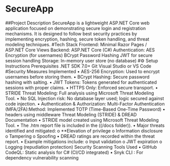 # SecureApp

##Project Description
SecureApp is a lightweight ASP.NET Core web application focused on demonstrating secure login and registration mechanisms. It is designed to follow best security practices by implementing encryption, hashing, secure token handling, and threat modeling techniques.
#Tech Stack
Frontend: Minimal Razor Pages / ASP.NET Core Views
Backend: ASP.NET Core (C#)
Authentication:
AES Encryption (for usernames)
BCrypt Password Hashing
JWT for secure session handling
Storage: In-memory user store (no database)
#⚙️ Setup Instructions
Prerequisites
.NET SDK 7.0+
Git
Visual Studio or VS Code
#Security Measures Implemented
• AES-256 Encryption: Used to encrypt usernames before storing them. • BCrypt Hashing: Secure password hashing with salting. • JWT Tokens: Tokens generated for authenticated sessions with proper claims. • HTTPS Only: Enforced secure transport. • STRIDE Threat Modeling: Full analysis using Microsoft Threat Modeling Tool. • No SQL Injection risk: No database layer used; logic secured against code injection. • Authentication & Authorization: Multi-Factor Authentication (MFA/2FA):Method: Implemented TOTP (Time-Based One-Time Password) • headers using middleware
Threat Modeling (STRIDE) & DREAD Documentation
• STRIDE model created using Microsoft Threat Modeling Tool. • The .htm report file is included in the ((/docs folder)). • Major threats identified and mitigated: o **Elevation of privilege o Information disclosure o Tampering o Spoofing • DREAD ratings are recorded within the threat report. • Example mitigations include: o Input validation o JWT expiration o Logging (repudiation protection)
Security Scanning Tools Used • GitHub CodeQL: Static analysis for C# (CI/CD integrated) • Snyk CLI : For dependency vulnerability scanning
